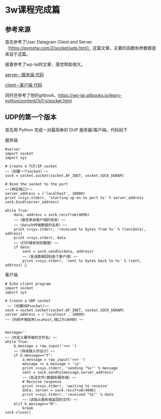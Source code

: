 # 3w课程完成篇


## 参考来源
首先参考了User Datagram Client and Server（https://pymotw.com/2/socket/udp.html）
这篇文章，主要的函数和参数都是来自于这篇。

接着参考了wp-lai的文章，感觉帮助很大。

[server--服务端 代码](https://github.com/wp-lai/OMOOC2py/blob/master/_src/om2py3w/3wex0/server/alanserver.py)

[client--客户端 代码](https://github.com/wp-lai/OMOOC2py/blob/master/_src/om2py3w/3wex0/client/alanclient.py)

同时还参考了他的gitbook，https://wp-lai.gitbooks.io/learn-python/content/1sTry/socket.html


## UDP的第一个版本

首先用 Python 完成一对最简单的 DUP 服务器/客户端。代码如下

服务端

    #server
    import socket
    import sys
    
    # Create a TCP/IP socket 
    ~~（创建一个socket）~~
    sock = socket.socket(socket.AF_INET, socket.SOCK_DGRAM)
    
    # Bind the socket to the port
    ~~(绑定端口)~~
    server_address = ('localhost', 10000)
    print >>sys.stderr, 'starting up on %s port %s' % server_address
    sock.bind(server_address)

    while True:
        data, address = sock.recvfrom(4096)
        ~~（接受来自客户端的信息）~~
        ~~（data为传输数据的名称）~~
        print >>sys.stderr, 'received %s bytes from %s' % (len(data), address)
        print >>sys.stderr, data
        ~~（打印接收到的数据）~~
        if data:
            sent = sock.sendto(data, address)
            ~~（发送数据回到各个客户端）~~
            print >>sys.stderr, 'sent %s bytes back to %s' % (sent, address) 


客户端

    # Echo client program
    import socket
    import sys

    # Create a UDP socket
     ~~ (创建UDPsocket)~~
    sock = socket.socket(socket.AF_INET, socket.SOCK_DGRAM)
    server_address = ('localhost', 10000)
    ~~（内网环境就用locahost,端口为10000）~~
    
    
    message=''
    ~~（先定义要传输的文件名）~~
    while True:
        b_message = raw_input('>>> ')
        ~~（持续输入的设计）~~
        if b_message=="Y":
            a_message = raw_input('>>> ')
            message += a_message + '\n'
            print >>sys.stderr, 'sending "%s"' % message
            sent = sock.sendto(message,server_address)
            ~~（发送文件/数据到服务端）~~
            # Receive response
            print >>sys.stderr, 'waiting to receive'
            data, server = sock.recvfrom(4096)
            print >>sys.stderr, 'received "%s"' % data        
            ~~（读取从服务端返回的文件）~~
        elif b_message=="N":
            break
    sock.close()


















